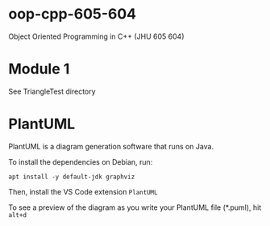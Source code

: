 # oop-cpp-605-604
Object Oriented Programming in C++ (JHU 605 604)

# Module 1

See TriangleTest directory

# PlantUML

PlantUML is a diagram generation software that runs on Java.

To install the dependencies on Debian, run:

```
apt install -y default-jdk graphviz
```

Then, install the VS Code extension `PlantUML`

To see a preview of the diagram as you write your PlantUML file (*.puml), hit `alt+d`
